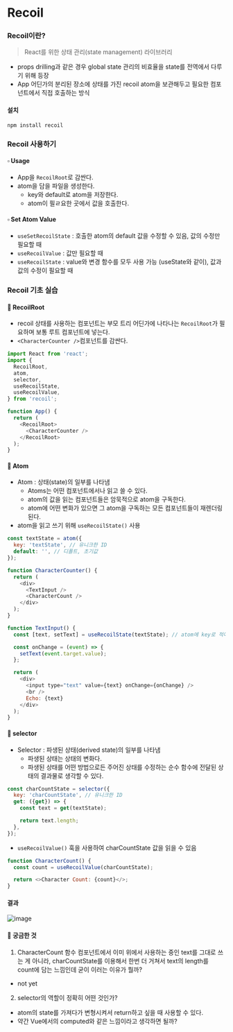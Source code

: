 # Recoil
### Recoil이란?
> React를 위한 상태 관리(state management) 라이브러리
- props drilling과 같은 경우 global state 관리의 비효율을 state를 전역에서 다루기 위해 등장
- App 어딘가의 분리된 장소에 상태를 가진 recoil atom을 보관해두고 필요한 컴포넌트에서 직접 호출하는 방식
#### 설치
```
npm install recoil
```
### Recoil 사용하기
#### ▫ Usage
- App을 `RecoilRoot`로 감싼다.
- atom을 담을 파일을 생성한다.
  - key와 default로 atom을 저장한다.
  - atom이 필ㄹ요한 곳에서 값을 호출한다.
#### ▫ Set Atom Value
- `useSetRecoilState` : 호출한 atom의 default 값을 수정할 수 있음, 값의 수정만 필요할 때
- `useRecoilValue` : 값만 필요할 때
- `useRecoilState` : value와 변경 함수를 모두 사용 가능 (useState와 같이), 값과 값의 수정이 필요할 때

### Recoil 기초 실습
#### 🔹 RecoilRoot
- recoil 상태를 사용하는 컴포넌트는 부모 트리 어딘가에 나타나는 `RecoilRoot`가 필요하며 보통 루트 컴포넌트에 넣는다.
- `<CharacterCounter />`컴포넌트를 감싼다.
```js
import React from 'react';
import {
  RecoilRoot,
  atom,
  selector,
  useRecoilState,
  useRecoilValue,
} from 'recoil';

function App() {
  return (
    <RecoilRoot>
      <CharacterCounter />
    </RecoilRoot>
  );
}
```
#### 🔹 Atom
- Atom : 상태(state)의 일부를 나타냄
  - Atoms는 어떤 컴포넌트에서나 읽고 쓸 수 있다.
  - atom의 값을 읽는 컴포넌트들은 암묵적으로 atom을 구독한다.
  - atom에 어떤 변화가 있으면 그 atom을 구독하는 모든 컴포넌트들이 재렌더링된다.
- atom을 읽고 쓰기 위해 `useRecoilState()` 사용

```js
const textState = atom({
  key: 'textState', // 유니크한 ID
  default: '', // 디폴트, 초기값
});
```
```js
function CharacterCounter() {
  return (
    <div>
      <TextInput />
      <CharacterCount />
    </div>
  );
}

function TextInput() {
  const [text, setText] = useRecoilState(textState); // atom에 key로 적어둔 것, atom에 있는 textState를 text로서 사용함

  const onChange = (event) => {
    setText(event.target.value);
  };

  return (
    <div>
      <input type="text" value={text} onChange={onChange} />
      <br />
      Echo: {text}
    </div>
  );
}
```

#### 🔹 selector
- Selector : 파생된 상태(derived state)의 일부를 나타냄
  - 파생된 상태는 상태의 변화다.
  - 파생된 상태를 어떤 방법으로든 주어진 상태를 수정하는 순수 함수에 전달된 상태의 결과물로 생각할 수 있다.
```js
const charCountState = selector({
  key: 'charCountState', // 유니크한 ID
  get: ({get}) => {
    const text = get(textState);

    return text.length;
  },
});
```
- `useRecoilValue()` 훅을 사용하여 charCountState 값을 읽을 수 있음
```js
function CharacterCount() {
  const count = useRecoilValue(charCountState);

  return <>Character Count: {count}</>;
}
```

#### 결과
![image](https://user-images.githubusercontent.com/109258497/213928144-d8f7472f-9e08-4193-8176-bbce4cb7739c.png)

#### 🚫 궁금한 것
1. CharacterCount 함수 컴포넌트에서 이미 위에서 사용하는 중인 text를 그대로 쓰는 게 아니라, charCountState를 이용해서 한번 더 거쳐서 text의 length를 count에 담는 느낌인데 굳이 이러는 이유가 뭘까?
  - not yet 
2. selector의 역할이 정확히 어떤 것인가?
  - atom의 state를 가져다가 변형시켜서 return하고 싶을 때 사용할 수 있다.
  - 약간 Vue에서의 computed와 같은 느낌이라고 생각하면 될까?
